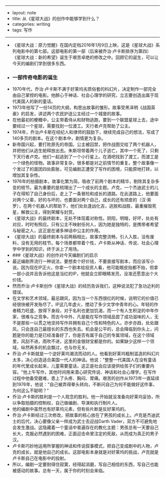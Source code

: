 - --
- layout: note
- title: 从《星球大战》的创作中能够学到什么？
- categories: writing
- tags: 写作
- --
- 《星球大战：原力觉醒》在国内定档2016年1月9日上映，这是《星球大战》系列电影中的第七部。这部电影的第一部（后来被乔治·卢卡斯排序为第四） 《星球大战：新的希望》诞生于艰苦卓绝的修改之中。回顾它的诞生，可以让今天的编剧们学到很多东西。
- ### 一部传奇电影的诞生
- 1970年代，乔治·卢卡斯不满于好莱坞劣质俗套的科幻片，决定制作一部完全由自己掌控的电影。他醉心于神话、社会心理学的研究，立志要创造出属于现代美国人的新的童话。
- 1973年他写了一份14页的大纲，构思出故事的雏形。故事受黑泽明《战国英豪》的启发，讲述两个农民护送公主经过一个城堡的故事。
- 在他最初的梗概中，公主带着侍从和财物逃跑，要到一个联盟星球上去，途中要经过一个星球，需要找到一位渡工。天行者卢克帮助了公主。
- 1974年，乔治卢卡斯在经纪人和律师的鼓励下，继续完成自己的想法，写成了140多页的剧本。在这个剧本中，剧情更为复杂。
- 新帝国兴起，要打败原先的帝国。公主被囚禁，把作战图交给了两个机器人，并把他们从逃生舱释放出去。朱斯坦带着两个儿子逃亡，其中一个死了，只剩下天行者卢克。他们一起逃到了一个小行星上。在酒吧找到了渡工，而渡工是一个绿色的怪物。故事非常复杂，很多都是对之前情节的重复。整个故事像一个发过了的面团四处膨胀，可见编剧正遭受了写作的困境，只能原地打转，以增加其复杂性。
- 1976年的拍摄剧本，故事化繁为简，吸收了前两个剧本的精华，剔除其复杂多变的枝节。最为重要的是梳理出了一个成长的主题。卢克，一个杰迪武士的儿子在得知了自己身份后，走上了一条冒险和成长的道路。在此道路上，他要面对两个父辈，好的与坏的，也要面对两个自己，成长的还有顽皮的（汉·索罗），在两个机器人的帮助下，他们处处逢凶化吉，逃脱和战胜，最重摧毁死星，解救公主，得到荣耀与封赏。
- 《星球大战》的最终剧本，无处不体现着对称性。阴阳，明暗，好坏，处处有对应，时时有照应。只有公主不映射任何人，因为她是独特的，是携带者希望与秘密之人，这正是在诸多神话中公主的作用。
- 《星球大战》的最终剧本与前两稿相比，故事完整流畅，引人入胜，没有废料，没有无用的枝节。每个场景都带着个性，卢卡斯从神话、传说、社会心理学中学到的知识，终于派上了用场。
- ###《星球大战》的创作对今天编剧们的启示
- 最近编剧界流行一种说法，要想卖个好价钱，不要直接写剧本，而应该写小说。因为现在IP正火，你拿一个剧本给投资人看，他可能眼皮抬都不抬，但拿一部小说并且告诉他这是当红的IP，他就会立即眼睛发亮，没准还愿意出个大价钱。
- 然而乔治·卢卡斯创作《星球大战》的经历告诉我们，这种说法犯了急功近利的错误。
- 在文学和艺术领域，最忌跟风，因为当一个东西很红的时候，说明它的价值已经很快被开发殆尽了。IP这几年虚火，搅动了多少文学中青年的心。年轻的作者精力旺盛，放得下身段，对于名利也更加饥渴，而一个有人生积淀的中年作家，很难与之竞争。而古今中外，凡是能在写作领域品尝了成功滋味的人，无不是那些一以贯之地坚持写作并拥有自己个性和特色的人。亦步亦趋，处处跟风，只会连自己最擅长的东西也失去。机会是公平的，总会降临到你头上，问题是你的能力是已经准备好了，你是否有属于自己的专属领域，在这个领域里，风刮不进，雨吹不进，这里的金银财宝都是你的。如果缺少这样一个领域，纵然再多的机会飘过，也与你无关。
- 乔治·卢卡斯就是一个逆好莱坞潮流而动的人。他看到好莱坞粗制滥造的科幻片太多，决心创造适合美国一代人的神话。他说："整整一代美国人在没有童话的年代里成长起来，儿童需要童话，这正是社会应该提供给孩子们的重要内容。"他上午写作，其他时间用来潜心研究传说、神话和社会心理学。在写作过程中他备受磨难，患上了头疼、胸闷、胃痛。艰苦的创作从1973年一直延续到1976年，他说："自己被弄得晕头转向，不断问自己为何不能做好这件事，为何这么不聪明？"
- 乔治·卢卡斯的胜利是一个人观念的胜利。他一开始就没准备向好莱坞妥协，所以争取拍摄的控制权，自己做编剧、导演和执行制片人。
- 他的编剧中虽然也有好莱坞元素，但有些片断是反好莱坞的。
- 乔治·卢卡斯经过三次修改，把故事的核心放在了男孩的成长上。卢克是杰迪武士的后代，决心要像父亲一样成为武士去迎战Darth Vader，双方不可避免地会发生激战。这隐藏着一个童话中普遍存在的教化主题：男孩总有一天要自己长大，克服必然遇到的困难，正面迎击命里注定的死敌，从而成为真正的男子汉。
- 卢卡斯巧妙地运用所掌握的神话和传说叙事模式，把自己变成剧中的人物，卢克的成长，就是他自己的成长。这部电影本身就是对好莱坞的挑战，卢克就是卢卡斯自己在电影中的投射。
- 所以，编剧一定要耐得住寂寞，经得起消磨，写自己相信的东西，写自己也能被感动的故事。总有一天，属于你的时刻会来临。
